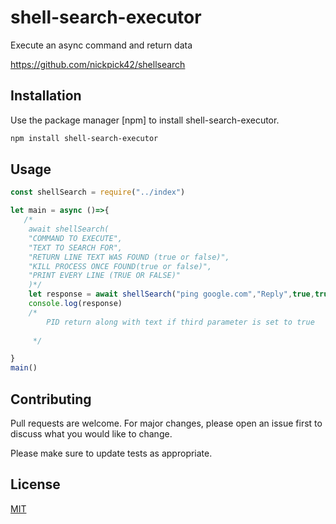 # shell-search-executor
Execute an async command and return data

https://github.com/nickpick42/shellsearch

## Installation

Use the package manager [npm] to install shell-search-executor.

```bash
npm install shell-search-executor
```

## Usage

```JavaScript
const shellSearch = require("../index")

let main = async ()=>{
   /*
    await shellSearch(
    "COMMAND TO EXECUTE",
    "TEXT TO SEARCH FOR",
    "RETURN LINE TEXT WAS FOUND (true or false)",
    "KILL PROCESS ONCE FOUND(true or false)",
    "PRINT EVERY LINE (TRUE OR FALSE)"
    )*/
    let response = await shellSearch("ping google.com","Reply",true,true,true)
    console.log(response)
    /*
        PID return along with text if third parameter is set to true
    
     */

}
main()
```
## Contributing
Pull requests are welcome. For major changes, please open an issue first to discuss what you would like to change.

Please make sure to update tests as appropriate.

## License
[MIT](https://choosealicense.com/licenses/mit/)